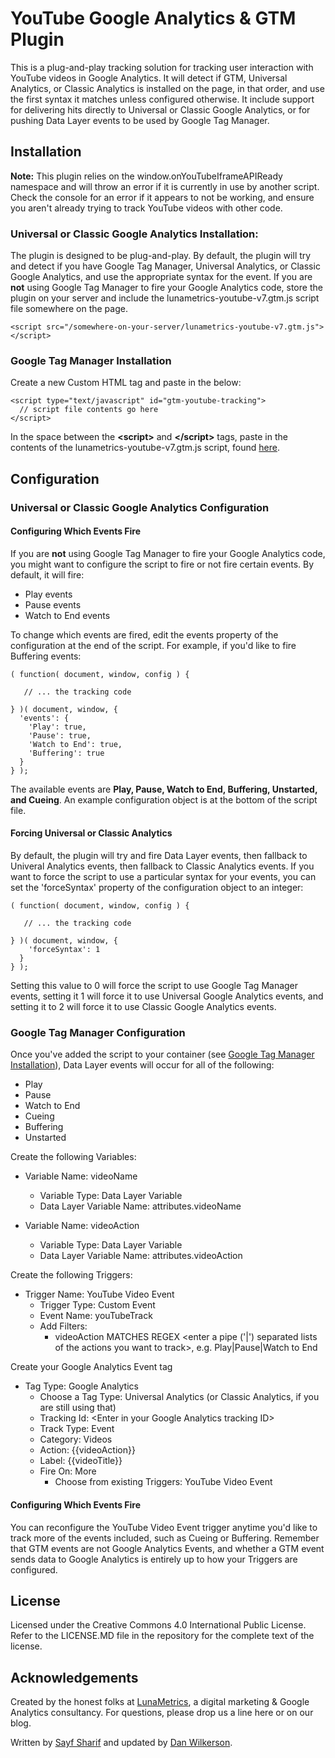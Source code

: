 # YouTube Google Analytics & GTM Plugin

This is a plug-and-play tracking solution for tracking user interaction with YouTube videos in Google Analytics. It will detect if GTM, Universal Analytics, or Classic Analytics is installed on the page, in that order, and use the first syntax it matches unless configured otherwise. It include support for delivering hits directly to Universal or Classic Google Analytics, or for pushing Data Layer events to be used by Google Tag Manager.

## Installation

**Note:** This plugin relies on the window.onYouTubeIframeAPIReady namespace and will throw an error if it is currently in use by another script. Check the console for an error if it appears to not be working, and ensure you aren't already trying to track YouTube videos with other code.

### Universal or Classic Google Analytics Installation:

The plugin is designed to be plug-and-play. By default, the plugin will try and detect if you have Google Tag Manager, Universal Analytics, or Classic Google Analytics, and use the appropriate syntax for the event. If you are **not** using Google Tag Manager to fire your Google Analytics code, store the plugin on your server and include the lunametrics-youtube-v7.gtm.js script file somewhere on the page.

    <script src="/somewhere-on-your-server/lunametrics-youtube-v7.gtm.js"></script>

### Google Tag Manager Installation
Create a new Custom HTML tag and paste in the below:

    <script type="text/javascript" id="gtm-youtube-tracking">
      // script file contents go here
    </script>

In the space between the **&lt;script&gt;** and **&lt;/script&gt;** tags, paste in the contents of the lunametrics-youtube-v7.gtm.js script, found [here](https://raw.githubusercontent.com/lunametrics/youtube-google-analytics/master/lunametrics-youtube-v7.gtm.js).

## Configuration

### Universal or Classic Google Analytics Configuration

#### Configuring Which Events Fire
If you are **not** using Google Tag Manager to fire your Google Analytics code, you might want to configure the script to fire or not fire certain events. By default, it will fire:
- Play events
- Pause events
- Watch to End events

To change which events are fired, edit the events property of the configuration at the end of the script. For example, if you'd like to fire Buffering events:

    ( function( document, window, config ) {
    
       // ... the tracking code

    } )( document, window, {
      'events': {
        'Play': true,
        'Pause': true,
        'Watch to End': true,
        'Buffering': true
      }
    } );

The available events are **Play, Pause, Watch to End, Buffering, Unstarted, and Cueing**. An example configuration object is at the bottom of the script file.

#### Forcing Universal or Classic Analytics

By default, the plugin will try and fire Data Layer events, then fallback to Univeral Analytics events, then fallback to Classic Analytics events. If you want to force the script to use a particular syntax for your events, you can set the 'forceSyntax' property of the configuration object to an integer:
    
    ( function( document, window, config ) {
    
       // ... the tracking code

    } )( document, window, {
        'forceSyntax': 1
      }
    } );

Setting this value to 0 will force the script to use Google Tag Manager events, setting it 1 will force it to use Universal Google Analytics events, and setting it to 2 will force it to use Classic Google Analytics events.

### Google Tag Manager Configuration

Once you've added the script to your container (see [Google Tag Manager Installation](#Google-Tag-Manager-Installation)), Data Layer events will occur for all of the following:

- Play
- Pause
- Watch to End
- Cueing
- Buffering
- Unstarted

Create the following Variables:

* Variable Name: videoName
    - Variable Type: Data Layer Variable
    - Data Layer Variable Name: attributes.videoName

* Variable Name: videoAction
    - Variable Type: Data Layer Variable
    - Data Layer Variable Name: attributes.videoAction

Create the following Triggers:

* Trigger Name: YouTube Video Event
    - Trigger Type: Custom Event
    - Event Name: youTubeTrack
    - Add Filters:
        - videoAction MATCHES REGEX &lt;enter a pipe ('|') separated lists of the actions you want to track&gt;, e.g. Play|Pause|Watch to End

Create your Google Analytics Event tag

* Tag Type: Google Analytics
    - Choose a Tag Type: Universal Analytics (or Classic Analytics, if you are still using that)
    - Tracking Id: &lt;Enter in your Google Analytics tracking ID&gt;
    - Track Type: Event
    - Category: Videos
    - Action: {{videoAction}}
    - Label: {{videoTitle}}
    - Fire On: More
        - Choose from existing Triggers: YouTube Video Event

#### Configuring Which Events Fire

You can reconfigure the YouTube Video Event trigger anytime you'd like to track more of the events included, such as Cueing or Buffering. Remember that GTM events are not Google Analytics Events, and whether a GTM event sends data to Google Analytics is entirely up to how your Triggers are configured.

## License

Licensed under the Creative Commons 4.0 International Public License. Refer to the LICENSE.MD file in the repository for the complete text of the license.

## Acknowledgements

Created by the honest folks at [LunaMetrics](http://www.lunametrics.com/), a digital marketing & Google Analytics consultancy. For questions, please drop us a line here or on our blog.

Written by [Sayf Sharif](https://twitter.com/sayfsharif) and updated by [Dan Wilkerson](https://twitter.com/notdanwilkerson).
